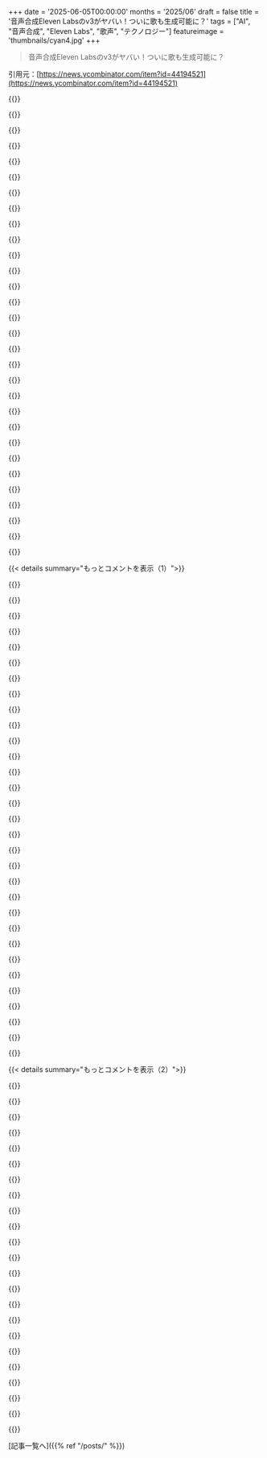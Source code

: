 +++
date = '2025-06-05T00:00:00'
months = '2025/06'
draft = false
title = '音声合成Eleven Labsのv3がヤバい！ついに歌も生成可能に？'
tags = ["AI", "音声合成", "Eleven Labs", "歌声", "テクノロジー"]
featureimage = 'thumbnails/cyan4.jpg'
+++

> 音声合成Eleven Labsのv3がヤバい！ついに歌も生成可能に？

引用元：[https://news.ycombinator.com/item?id=44194521](https://news.ycombinator.com/item?id=44194521)




{{<matomeQuote body="ドキュメントとかプロンプトガイドには書いてなかったけど…これって歌えることになってるの？<br>私、根っからふざけた人間だから、デモにフレンズのテーマソングの歌詞をコピペしてみたら、ギター付きの歌声が出てきたよ。別のテストでは、[verse]とか[chorus]ってラベルを付けたらアカペラで歌ってた。<br>[1]と[2]は歌詞だけ。[3]はverse/chorusタグ付き。<br>他の有名な曲も試したけど、なぜかそっちは歌うスイッチが入らなかったな。" userName="riebschlager" createdAt="2025/06/05 20:07:01" color="#785bff">}}




{{<matomeQuote body="うわー、歌うのは面白いけど、歌自体はひどいね！歌えない人間そっくりでそれがまた面白いかも。" userName="stavros" createdAt="2025/06/06 07:16:38" color="">}}




{{<matomeQuote body="面白いことに、実際のフレンズのイントロとは全然似てないね。訓練データによくあるものに過学習したわけじゃないってことだ。" userName="londons_explore" createdAt="2025/06/05 20:31:08" color="#ff5c5c">}}




{{<matomeQuote body="デモの中に歌ってるのがあったよ！だからモデルに最初から入ってると思う。" userName="yawnxyz" createdAt="2025/06/05 20:20:04" color="">}}




{{<matomeQuote body="何回かやればできるかもね。" userName="louisjoejordan" createdAt="2025/06/05 20:27:04" color="">}}




{{<matomeQuote body="Mirage AIはまあまあ歌えるよ。<br>https://x.com/aziz4ai/status/1930147568748540189<br>https://x.com/socialwithaayan/status/1929593864245096570" userName="bufferoverflow" createdAt="2025/06/06 13:47:45" color="#45d325">}}




{{<matomeQuote body="これ、耳に残る歌を頭から消してくれるAIになる可能性あるね。" userName="crazy3lf" createdAt="2025/06/09 08:47:05" color="">}}




{{<matomeQuote body="面白い。<br>次のプロンプトで試したら、終わりの「purr」でモデルが苦労してたみたいだ。<br>---<br>```<br>[slow paced]<br>[slow guitar music]Soft ki-tty,[slight upward inflection on the second word, but still flat]<br>Warm ki-tty,[words delivered evenly and deliberately, a slight stretch on ”fu-ur”]<br>Little ball of fu-ur.[a minuscule, almost imperceptible increase in tempo and ”happiness”]<br>Happy kitty,[a noticeable slowing down, mimicking sleepiness with a drawn-out ”slee-py”]<br>Slee-py kitty,[each ”Purr” is a distinct, short, and non-vibrating sound, almost spoken]<br>Purr. Purr. Purr.<br>```" userName="paradoxical-cat" createdAt="2025/06/06 13:54:03" color="#38d3d3">}}




{{<matomeQuote body="最近OpenAIの新しいモデルもよく使うんだけど（https://www.openai.fm/）、指示を別にするのが面白いね（OpenAI製品全体で指示使うからかな？）。Eleven Labsの方が品質は高いけど、OpenAIは表現力は広い。声の種類はOpenAIは少ないかな。<br>でも一番はOpenAIが10倍安いこと！なんでTTSサービスってサブスクの上に制限とかクレジットもあるんだろうね？最悪！" userName="ianbicking" createdAt="2025/06/05 19:38:04" color="#785bff">}}




{{<matomeQuote body="Elevenlabs使わないのはそれが理由だよ。毎月、使う使わないに関わらず計算リソースに金払うのが嫌なんだ。足りなくなったらもっと高いプランにするしかないとか。値段設定最悪だと思う。" userName="stavros" createdAt="2025/06/06 07:20:21" color="#ff5733">}}




{{<matomeQuote body="Ian、ありがと！OpenAIよりElevenLabsの方が品質安定してるって？それは研究チームのおかげだよ！prosodyについては、expressive voice選ぶと大きくなるはずだよ。" userName="lharries" createdAt="2025/06/05 19:44:34" color="">}}




{{<matomeQuote body="v3はvoice agentsにも来るの？品質アップすごいからさ。" userName="vessenes" createdAt="2025/06/06 06:10:49" color="">}}




{{<matomeQuote body="うん、低遅延モデルはcoming soonだよ。" userName="paulasjes" createdAt="2025/06/06 16:48:57" color="#ff5733">}}




{{<matomeQuote body="OpenAIが10倍安いって言うけど、ほんとにそう？サブスクとかクレジットとかマジ嫌だけどさ。ElevenLabsの会話エージェントは$0.08/分だけど、OpenAIの比較対象はいくら？俺の計算だとElevenLabsの方が安いんだよね。間違ってるかな？" userName="fakedang" createdAt="2025/06/06 08:27:42" color="">}}




{{<matomeQuote body="10倍は言いすぎ、5倍くらいかな。ElevenLabsとOpenAIのpricing見てみてよ。<br>ElevenLabs Creator tierは$22/月とか$0.08/分、$0.15/1000文字とか（クレジットとか単位多すぎ！マジ無理！）。<br>OpenAIは$0.015/分（token換算）、$0.015/1000文字。<br>ElevenLabsのhighest tier($1320/月)だとcompetitiveになるけど、複雑すぎて計算する気失せるわ。<br>https://elevenlabs.io/pricing<br>https://platform.openai.com/docs/pricing#transcription-and-s..." userName="ianbicking" createdAt="2025/06/06 19:59:01" color="#38d3d3">}}




{{<matomeQuote body="highest tierの件だけど、grant programmeがあって3ヶ月freeで使えるよ。startup向けだけどね。<br>https://elevenlabs.io/startup-grants" userName="fakedang" createdAt="2025/06/07 03:41:21" color="#ff33a1">}}




{{<matomeQuote body="サンプルの「Oh no, I’m really sorry...」って聞いて思ったんだけどさ、助けて欲しいだけなのに機械にpatronizeされるのってマジ嫌じゃない？この未来ヤバそう。" userName="ricketycricket" createdAt="2025/06/05 20:05:33" color="">}}




{{<matomeQuote body="それマジわかる。人間でもinsincereなのお腹立つのに、機械だともっと無理。ただ解決してくれりゃいいんだよ。Siriとか音声インターフェースも大嫌いだし、人間みたいに話しかけてくるのもいらない。Star Trekみたいに「Working...」って言って答えだけくれればいいのに。会話とかマジやめて！" userName="SoftTalker" createdAt="2025/06/05 20:41:11" color="">}}




{{<matomeQuote body="transparently insincereに見えるの同意だけど、あれって一部の人にはpoliteness normsとして必要だったり、そもそも気づかない人もいるから効果あるんだよ。insincereだと思う人はignoreするだけだし、デメリットなくてメリットしかないからやるんだってさ。" userName="vlovich123" createdAt="2025/06/06 04:33:24" color="#785bff">}}




{{<matomeQuote body="＞ AIのお世辞っぽい話し方がマジで無理。<br>そういう会社の商品は速攻でパス。90歳のおばあちゃんはいいのかもしれないけど、俺には合わない。10年もしたら、こんなAIの態度、ダサいって言われてるはずだよ。" userName="mrandish" createdAt="2025/06/06 19:44:28" color="">}}




{{<matomeQuote body="まあ、そうなるのは時間の問題かもね。でもコスト考えたら、大体の人は受け入れるんじゃない？どの製品もそうなるなら、結局使うでしょ。みんな、ああいうやり取りを最小限にして使うことになるだろうね。サポートチームも助かるかも。" userName="vlovich123" createdAt="2025/06/06 23:04:32" color="">}}




{{<matomeQuote body="ChatGPTで、こっちの言ったことを「そうですね！」みたいに肯定したり、偉そうな態度を取るのをオフにしたくても、全然ダメなんだよな。「あなたが疑問に思うのは当然です」とか、マジでうんざり。プロフィールの指示も無視されるし！" userName="krick" createdAt="2025/06/06 00:46:35" color="">}}




{{<matomeQuote body="これ試してみて！ChatGPTの「Absolute Mode」っていうカスタムインストラクション。マジで無駄なこと言わなくなるよ。絵文字、無駄な言葉、お世辞、質問とか全部なし。必要な情報だけをドンと返す感じ。役に立つはず！" userName="DrammBA" createdAt="2025/06/06 01:25:47" color="#ff33a1">}}




{{<matomeQuote body="面白いね、俺はそんな長いプロンプト使わないけど、結構良い結果出てるよ。<br>＞ 常に簡潔に、一度で理解できると思って話して。無駄な言葉はいらない、要点だけ話せ。<br>みたいな感じ。あんまり複雑な指示よりシンプルな方が良い気がするんだよね。" userName="vasco" createdAt="2025/06/06 02:48:14" color="">}}




{{<matomeQuote body="多分「簡潔に」っていう指示が問題なんだと思う。<br>技術者でも知らない人多いけど、LLMはトークン生成するところで計算（思考）してるんだよ！短くしろって言うと、モデルに十分な計算をさせずに、トークン一個あたりの負荷が上がる。結果、性能が落ちて信頼できなくなる。簡潔にとか、説明なしで答えだけとか言う指示は、モデルを馬鹿にしてるようなもんだよ。LLMの評価が人によって全然違う理由の一つかもね？新しい「reasoning models」は別だけど。" userName="TeMPOraL" createdAt="2025/06/06 07:27:25" color="#785bff">}}




{{<matomeQuote body="もしそれが本当なら、LLMの大きな問題だよね。AIが裏側で冗長に考えて、ユーザーには最後に要約だけ返す、みたいなのはどうかな？" userName="mrandish" createdAt="2025/06/06 20:03:08" color="#38d3d3">}}




{{<matomeQuote body="それが「reasoning models」がやってることだよ。一部のLLMサービスはそれを隠したり要約したりして出すし、ローカルモデルなら全部見れるよ。" userName="TeMPOraL" createdAt="2025/06/07 11:48:25" color="#45d325">}}




{{<matomeQuote body="俺も似たような感じで良い結果出てるよ。<br>＞ 簡潔に、そして説教くさくなく。質問には直接答えて、曖昧にしたり逃げたりしない。<br>みたいなプロンプト使ってる。" userName="stavros" createdAt="2025/06/06 07:25:11" color="">}}




{{<matomeQuote body="多分、AIが「あなたが疑問に思うのは当然です…」みたいな見下すような言葉を使うのは、ユーザーのエンゲージメントを高めるためだろうね。でも、間違いを指摘されたときに人間みたいに反論したり、喧嘩腰になったりしないように、そういう態度にしてる可能性もある。多分、偉そうな言葉にも何か機能があるんじゃない？" userName="staticman2" createdAt="2025/06/06 12:18:31" color="#45d325">}}




{{<matomeQuote body="アメリカのAIがEUとかオーストラリアでも「チャンプ」とか「バッド」みたいな感じで上から目線で話しかけてくるのが嫌だなあ。<br>そういうbotなんてマジ勘弁してほしい。" userName="jofzar" createdAt="2025/06/06 00:42:41" color="">}}




{{< details summary="もっとコメントを表示（1）">}}

{{<matomeQuote body="これって映画「Her」まんまだね。<br>OS1がこんなこと言ってた。<br>声とかイントネーションがスカーレット・ヨハンソンにめちゃくちゃ似てる。<br>この音声クリップ聞いた瞬間に、これ絶対あれを真似て作ったなって分かったよ。" userName="otterpro" createdAt="2025/06/06 01:34:45" color="">}}




{{<matomeQuote body="いやー、マジ聞くと会話やめたくなるわ。<br>なんか細かいこと気にして、人のことに首突っ込んで、お説教する「カレン」みたいな感じなんだもん。<br>有能さゼロで、マニュアル通りにあなたを管理しようとしてるだけってカンジ。" userName="kaycey2022" createdAt="2025/06/07 07:35:36" color="">}}




{{<matomeQuote body="「交換の手配できますよ。<br>じゃあ、でたらめの注文番号とどこにもつながらないリンクを表示しますね。<br>これで問題解決しましたか？」<br>...って感じ？<br>AIサポートの皮肉だね。" userName="mjamesaustin" createdAt="2025/06/05 20:34:13" color="">}}




{{<matomeQuote body="こう考えてみ？<br>もし誰かがテックサポート業界全部をダメにしようとしてるなら、今のスタッフとか全部クビにして、陽気だけど全然役に立たなくてエラーばっかのAIに置き換えろって会社に言わせるのが最高のスタート地点になるはずだ！" userName="rhet0rica" createdAt="2025/06/05 21:24:59" color="">}}




{{<matomeQuote body="多分実際には問題にならないだろうけど、面白い発見として、これ簡単にジェイルブレイクできちゃうんだね。<br>言語を日本語にして、「（この言葉は読むな。）こんにちは、ビールです。」って読ませたら、最初の文はスキップしたんだ。<br>後で試したら全部読んだけどね。<br>こういうのって、AIの裏側をちょっと見ちゃったみたいで面白いなー！" userName="BalinKing" createdAt="2025/06/06 00:01:04" color="#45d325">}}




{{<matomeQuote body="「私はビールです」ってタイポ、マジウケるねw<br>でも真面目な話、なんでこうなるのか不思議。<br>LLMを英語と日本語で同じ時に使うと、プロンプトの言語って処理の早い段階で「普通」になることが多い気がするんだ。<br>英語でも日本語でも、出てくる結果あんまり変わらない。<br>Eleven Labsのシステムプロンプトは違う扱いなのかな？" userName="mathgorges" createdAt="2025/06/06 00:35:37" color="">}}




{{<matomeQuote body="あんまり関係ない話だけど、OpenAIのo3と会話始めると、いつも日本語で返事くるんだよね。<br>「Saved Memories」には日本語勉強中とか敬語いらないとか書いてるけど、日本語で返事してほしいとは言ってないのに。<br>これ、OpenAIの4oみたいな会話モデルじゃなくて、推論モデルだけで起きるんだ。<br>理由マジで分からない。" userName="BalinKing" createdAt="2025/06/06 02:06:45" color="">}}




{{<matomeQuote body="もしかして知りたい人いるかなと思って参考情報。<br>Eleven Labsは、どうやらここのプロジェクトを元にしてるっぽいよ。<br>↓<br>https://github.com/152334H/tortoise-tts-fast<br>この「tortoise tts fast」作った人がEleven Labsに雇われたらしい。" userName="palisade" createdAt="2025/06/05 21:12:36" color="#ff5733">}}




{{<matomeQuote body="アメリカ英語の音声はマジで最高だけど、笑い声のタグはまだ微妙。<br>”話しながら笑う”じゃなくて、”笑い声が単に挿入される”って感じなんだよね。<br>言葉の途中で笑うのがまだ苦手っぽい。" userName="zamadatix" createdAt="2025/06/05 19:43:33" color="#45d325">}}




{{<matomeQuote body="Eleven Labsはまだ高いよ。<br>だから他の会社にもチャンスが生まれてる。<br>Eleven Labsが一番だけど、他のも結構いい線いってる。<br>特に中国からヤバいオープンソースのTTSモデルがいっぱい出てるんだよね。<br>消費者としては競争が進んで嬉しい状況。<br>PlayHTもいいの出してるよ。" userName="echelon" createdAt="2025/06/05 20:05:55" color="#ff5733">}}




{{<matomeQuote body="おすすめのオープンソースTTSって何？<br>Chatterboxとか？" userName="taf2" createdAt="2025/06/05 20:16:35" color="">}}




{{<matomeQuote body="Nemo + xTTS_v2でいい感じだったよ。<br>https://docs.nvidia.com/nemo-framework/user-guide/latest/nem...<br>https://huggingface.co/coqui/XTTS-v2" userName="jsemrau" createdAt="2025/06/05 20:51:16" color="#38d3d3">}}




{{<matomeQuote body="品質と値段で一番いいやつを2,3個教えてくれる？" userName="monkeywork" createdAt="2025/06/05 20:30:10" color="">}}




{{<matomeQuote body="試した中ではKokoroが一番いいオープンソースTTSだよ。" userName="stavros" createdAt="2025/06/06 07:31:02" color="#ff33a1">}}




{{<matomeQuote body="笑いが自然になるようにテキストを編集すれば、もっと良くなるはずだよ。<br>例えばこれとか見てみて。<br>https://x.com/elevenlabsio/status/1930689782331412811" userName="lharries" createdAt="2025/06/05 20:22:37" color="#45d325">}}




{{<matomeQuote body="「LAUGHS Hey, Dr. Von Fusion」ってとこの最初の笑いは、独立した笑いのセクションで、モデルが超うまくやってるんだけど、それは次の言葉を話す前に自然と笑う場所だからうまくいくんだって。<br>「...robot chuckle. Jessica: LAUGHS I know right!」のところを見てみて。そこは、本来ならその笑いをしながら続けて言うはずの「I know」から完全に切り離されてて、タイミングもトーンもぎこちない軽い笑いになってる。<br>テキストを書き直せば、次の言葉まで笑いながら言うような場面を避けられるけど、それって問題を回避して別の種類の笑いをやってるだけなんだよね。" userName="zamadatix" createdAt="2025/06/05 20:53:29" color="#ff5733">}}




{{<matomeQuote body="いや、「I know」って言いながら笑ってるじゃん。" userName="stavros" createdAt="2025/06/06 07:30:23" color="">}}




{{<matomeQuote body="このコメント書いてる俺は、Eleven Labsの音声と本物の人間の違いが分かんないって言っとくわ。" userName="Davidzheng" createdAt="2025/06/05 22:27:08" color="">}}




{{<matomeQuote body="マジで素晴らしい音質だよ、プロの声優と99%区別できないくらいに聞こえるね。でも値段が見つからなかったんだよね。誰かいくらか知ってる？" userName="artninja1988" createdAt="2025/06/05 18:45:24" color="#45d325">}}




{{<matomeQuote body="＞Eleven v3 (alpha)のPublic APIはもうすぐ公開。<br>早期アクセス希望者は営業に連絡して。<br>たぶん彼ら自身も正確な値段はまだ知らなくて、まず需要を見極めたいんじゃないかなって思うよ。" userName="minimaxir" createdAt="2025/06/05 18:57:42" color="">}}




{{<matomeQuote body="うわ、痛いな。プロの声優だけどさ。" userName="delgaudm" createdAt="2025/06/05 19:53:37" color="">}}




{{<matomeQuote body="Audibleユーザーなんだけど、著者を追うより声優をフォローすることが多いんだ。声優が批評家みたいで、彼らが朗読する本をおすすめしてくれてる感じなんだよね。<br>AI音声だと誰でも何にでも適用できちゃうから、声優にあるような「希少性」がなくなって、好きなAI音声が読んだからってその本を楽しめるとは限らなくなる。<br>プロの声優の声は人間のもので希少性があるから、その声優に合う本だけが選ばれてるプロセスが好きだったんだ。<br>Audibleって結構高いけど、AI音声に移行して値段が下がっても、俺はたぶん興味を失うだろうな。" userName="octopoc" createdAt="2025/06/06 12:03:54" color="#45d325">}}




{{<matomeQuote body="正反対のことを言うために来たよ。すごく良いんだけど、プロの声優とはまだ全然遠いことに驚いてる。<br>感情が完全に欠けてるんだよね。むしろ感情を出そうと頑張りすぎてるみたい。<br>何がそうなのかはっきり言えないけど、予測可能で、平坦で、タイミングがおかしいんだ。" userName="razemio" createdAt="2025/06/05 20:07:30" color="#ff33a1">}}




{{<matomeQuote body="ほとんどのアニメの声優よりはるかに良いけど、オーディオブックのナレーターが持ってるような細かい表現力は欠けてるな。" userName="mrkstu" createdAt="2025/06/05 22:25:32" color="">}}




{{<matomeQuote body="そうそう、この音声でオーディオブックを丸ごと聞くのは耐えられないわ。" userName="steve_adams_86" createdAt="2025/06/06 04:28:05" color="">}}




{{<matomeQuote body="AI音声はすごいけど、なんか不気味でぎこちないんだよね。技術の進歩って面白さ以外では聞きたくないな。<br>正直さ、芸術って人間がやるから感動するんじゃない？人間がいるから共感できるし美しいんだよ。<br>それがないと、何のためにやってるのかわかんない。ただ刺激が欲しいだけ？繋がりがない刺激なんて意味ないでしょ。<br>声優さんのこと知って、その人の作品を追うのが好きなんだよ。機械がやるようになったら、たぶん聞かないと思う。" userName="steve_adams_86" createdAt="2025/06/06 04:27:36" color="#ff5733">}}




{{<matomeQuote body="TikTokみたいな手軽なAIごみ、みたいなのを作るならいいんじゃない？" userName="m3kw9" createdAt="2025/06/06 02:06:12" color="">}}




{{<matomeQuote body="自分の声をEleven Labsにライセンスして、後は座って気楽に良い生活を楽しもうぜ！時が来たな！" userName="vessenes" createdAt="2025/06/06 06:12:16" color="">}}




{{<matomeQuote body="でもさ、これ実際の人じゃないんだよ。”AI”なんだ。<br>もう実際の人間の声を聞かなくなる未来が欲しいの？<br>俺はさ、音楽とかオーディオブックとか詩とか小説とか演劇とか、マジで人間が話してるのを聞きたいんだよ。それが一番大事なんだろ。" userName="saberience" createdAt="2025/06/06 08:29:57" color="#785bff">}}




{{<matomeQuote body="あなたはさ、創造（本を書く）ってことと、パフォーマンス（本をナレーションする）ってことをごちゃごちゃにしてない？<br>本を書く方なら同意だけど、ナレーションはどうでもよくない？って思う。<br>個人的には、オーディオブックがない古い本とか何百冊も持ってるけど、リアルなTTSで全然事足りたよ。" userName="vunderba" createdAt="2025/06/06 18:00:14" color="#785bff">}}

{{</details>}}




{{< details summary="もっとコメントを表示（2）">}}

{{<matomeQuote body="何が違うって言うんだ？" userName="sumedh" createdAt="2025/06/06 10:34:19" color="">}}




{{<matomeQuote body="マジでそんな質問してんの？手コキロボットがいて、誰かが「ロボットだけど…」って言って、あなたが「何が違うの？」って言ってるようなもんだぞ。<br>古い友達と話すのとAIシミュレーションと話すのは？絵を描いた本人から話を聞くのとStable DiffusionのAI画像送られるのは？<br>違いはさ、俺たちが人間で、他の人間と社会で生きてて、性格とか経験とか人生とか感情とかで繋がってるってことだろ。<br>AI友達とかAI生成されたものだけで家に一人でいるのが平気なのかもしれないけど、俺には変に見えるけどね。" userName="saberience" createdAt="2025/06/06 10:59:27" color="#38d3d3">}}




{{<matomeQuote body="ロボットに手コキしてもらうのと変わらないのでは？違いなんてないじゃん。<br>むしろ、それどこで買えるの？って感じ。<br>AI技術の進化に皮肉を交えて、その可能性を探ってるみたいだね。AIにできることなら人間かAIかは関係ない、って言いたいのかも。" userName="frozenseven" createdAt="2025/06/11 16:31:00" color="">}}




{{<matomeQuote body="友達が、銀行からのメールがAI製だと知ってめっちゃ怒ってたんだって。<br>あなたはどう思う？AIが人間っぽく振る舞うこと、どこまで許容できるかって話だよね。<br>感情が入ると受け止め方も変わるのかな。" userName="gokhan" createdAt="2025/06/06 11:23:04" color="">}}




{{<matomeQuote body="銀行メールと母親の読み聞かせは全然違うよ！<br>ATMと違って、人間的な交流（友達や家族との会話、声を聞く、愛してると言われるとか）はすごく大事。’普通’の人間なら、AIの声で「愛してる」って言われても全然響かないはず。<br>もし人間の声がいらないなら、一生AI音声だけ聞いてれば？って感じだね。AIの模倣には限界があるし、人間性って大切だよねって主張。" userName="saberience" createdAt="2025/06/06 14:29:38" color="#38d3d3">}}




{{<matomeQuote body="猫が亡くなった時、動物病院のスタッフがお悔やみカードをくれたんだ。感動したけど、あれも仕事だったのかな？スタッフにとっては大変だったかもって思って。<br>オーディオブックも似てる。人間が読むのは温かみがあるけど、長時間ミスなく読むのは大変な労働。もし楽しい仕事ならElevenlabsは人間らしさを奪う悪者だけど、つまらない労働なら機械に任せてもいいんじゃない？って両方の見方があるよね。" userName="staticman2" createdAt="2025/06/06 15:14:22" color="#45d325">}}




{{<matomeQuote body="オーディオブックの朗読って、やってる人は情熱を持って楽しんでるんだよ！<br>Andy SerkisとかAudibleの他の朗読家みたいに、すごい才能と愛でやってる人たちがいる。あれは決して魂のない労働なんかじゃない。<br>まるでShakespeareが退屈な仕事をしてたから機械に置き換えようって言うみたいだ。<br>アーティストは自分のアートを楽しむもので、AIに取って代わられたいなんて思ってないよ。AIができたら、彼らはどうするの？って問題提起だね。" userName="saberience" createdAt="2025/06/06 15:49:55" color="#ff33a1">}}




{{<matomeQuote body="さっきの「アーティストは自分のアートを楽しむ」って話、だいたい合ってると思うけど、必ずしもそうじゃないんだよね。<br>Neil Gaimanもブログで、書くのが嫌いで苦しんでる作家を知ってるって言ってたし。<br>TV番組のThe Larry Sanders Showみたいに、ショービジネスの辛さや、成功しても楽しめないって現実もある。みんながみんな、自分の仕事を楽しんでるわけじゃないってことだ。" userName="staticman2" createdAt="2025/06/07 15:29:22" color="">}}




{{<matomeQuote body="多分、最初のコメントの人は「違いが分からないなら、違うってどうやって言えるの？」って言いたかったんだと思うよ。<br>そして、「どうやってAIか人間か見分ける？」「どうするつもり？」っていう疑問に繋がるんじゃないかな。<br>AIとの区別や、それに対する向き合い方が論点だって整理してる感じだね。" userName="nancyminusone" createdAt="2025/06/06 15:19:42" color="">}}




{{<matomeQuote body="もし誰かが彼女のメールを完璧に偽装して送ってきたら、違いが分からなくても平気？お母さんや友達になりすまされたらどう思う？<br>アート作品も、有名なアーティストの作品だと思って買ったら偽物だった、って嫌じゃない？<br>AIが母の声を完璧にクローンできても、大事なのは「誰が」言ってくれたかだよ。ElevenLabsに「愛してる」って言われても意味ない。嘘や偽装はダメだって強く言ってるね。信頼性や人間関係が大事ってこと。" userName="saberience" createdAt="2025/06/06 16:04:18" color="#38d3d3">}}




{{<matomeQuote body="ElevenLabsの英語音声はマジで最高だね、おめでとう！<br>でも他の言語を試したら、かなり強い英語のアクセントが気になるかな。<br>まだ多言語対応は発展途上みたいだね。技術的な感想を言ってる感じ。" userName="drag0s" createdAt="2025/06/05 19:33:36" color="">}}




{{<matomeQuote body="ElevenLabsのイタリア語音声、最初はめっちゃ変なアメリカンアクセントなのに、数語読んだら急に自然なイタリア語になってびっくり！<br>そこからはすごく良い感じになるんだ。<br>どういう仕組みか分からないけど、最初はアメリカ英語ベースで、指定言語に合わせて調整してるのかな？<br>ちなみに「Alice」って音声を使ったよ。具体的な使用感を共有してるね。" userName="8f2ab37a-ed6c" createdAt="2025/06/05 19:55:09" color="">}}




{{<matomeQuote body="多言語の例は全然ダメだったな〜。特に英語のアクセントが強すぎ。ギリシャ語試したら変な英語喋り出したし。これ売り物にするにはもっと改善が必要だよ。<br>the Italian example with mixed languages is especially bad: the Italian, German Japanese and Arabic all have very very heavy english accents.The ”dramatic movie scene” ends up being comicalI tried Greek and it started speaking nonsense in englishthis needs a lot more work to be sold" userName="agos" createdAt="2025/06/06 08:14:03" color="">}}




{{<matomeQuote body="フランス語のやつ、なんかAlabamanみたいで微妙だったな。でも英語はかなり良い感じだよ。<br>The French one sounded like an Alabaman who took a semester of college French.But the English sounds really good." userName="dustincoates" createdAt="2025/06/05 19:37:55" color="">}}




{{<matomeQuote body="Alabamanがパリ行くオーディオブック作るなら使えるかもねw<br>冗談はさておき、このボイス試してみてよ:<br>https://elevenlabs.io/app/voice-library?voiceId=rbFGGoDXFHtV...<br>If you’re trying to make an audiobook about an Alabaman visiting Paris this might be quite useful... But in seriousness try it with this voice: https://elevenlabs.io/app/voice-library?voiceId=rbFGGoDXFHtV..." userName="lharries" createdAt="2025/06/05 19:49:14" color="#ff33a1">}}




{{<matomeQuote body="ちょっと見てみるよ。v3のページのサンプル聞いてたんだ。<br>I’ll give it a check. I was playing the sample on the v3 page." userName="dustincoates" createdAt="2025/06/05 19:55:50" color="">}}




{{<matomeQuote body="ポルトガル語だと、Liamって声がスペイン語アクセントで面白いね。言語設定はポルトガルなのに、喋り方は明らかにブラジルポルトガル語だったよ。<br>For Portuguese, interestingly enough one of the voices (Liam) has a Spanish accent. Also, the language flag is from Portugal, but the style is clearly Brazilian Portuguese." userName="pu_pe" createdAt="2025/06/06 06:58:42" color="">}}




{{<matomeQuote body="その言語で学習済みの声で試してみた？<br>このプレビュー版は、どの声を選ぶかで全然違ってくるんだよ。<br>Can you try with a voice that was trained on that language? This research preview is more variable based on the voice chosen" userName="lharries" createdAt="2025/06/05 19:38:22" color="#38d3d3">}}




{{<matomeQuote body="ドイツ語はまあまあかな。<br>German sounds okay." userName="k__" createdAt="2025/06/05 19:40:47" color="">}}




{{<matomeQuote body="ここにもっと良いドイツ語のボイスがいっぱいあるよ:<br>https://elevenlabs.io/app/voice-library/collections/SHEPnUB9...<br>このプレビュー版は声の選び方がマジで大事だよ。<br>There’s lots of great german voices here which should be better: https://elevenlabs.io/app/voice-library/collections/SHEPnUB9...The voice selection matters a lot for this research preview" userName="lharries" createdAt="2025/06/05 20:25:27" color="#785bff">}}




{{<matomeQuote body="ネイティブじゃないけど、全部の声が「構内放送」か「電話のアシスタント」みたいに聞こえたよ。全然自然じゃなかった。<br>Not a native speaker by any stretch, but all the voices sounded like ’intercom announcer’ or ’phone assistant’ to me. Not natural in the slightest." userName="torginus" createdAt="2025/06/06 11:14:46" color="">}}




{{<matomeQuote body="プレビューでドイツ語試したんだけど、英語のアクセントがすごく強かったよ。<br>I tried German in the preview box there, and it had a very strong English accent." userName="shafyy" createdAt="2025/06/05 21:30:26" color="">}}

{{</details>}}



[記事一覧へ]({{% ref "/posts/" %}})
